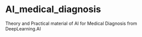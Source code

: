 # AI_medical_diagnosis

Theory and Practical material of AI for Medical Diagnosis from DeepLearning.AI
